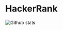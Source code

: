 # HackerRank

![Github stats](https://github-readme-stats.vercel.app/api?username=yourusername&theme=highcontrast&show_icons=true&count_private=true)
